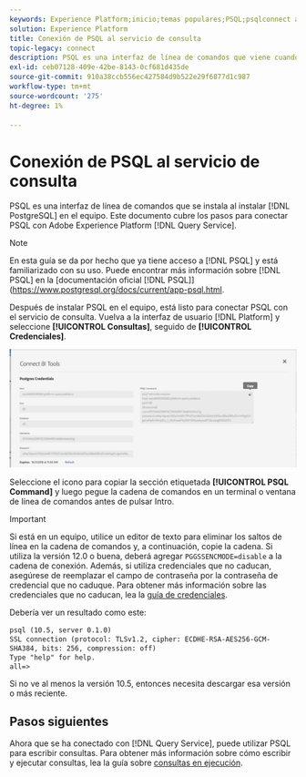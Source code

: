```yaml
---
keywords: Experience Platform;inicio;temas populares;PSQL;psqlconnect al servicio de consulta;servicio de consulta;servicio de consulta;
solution: Experience Platform
title: Conexión de PSQL al servicio de consulta
topic-legacy: connect
description: PSQL es una interfaz de línea de comandos que viene cuando instala PostgreSQL en su equipo. Puede instalarlo siguiendo estas instrucciones.
exl-id: ceb07128-409e-42be-8143-0cf681d435de
source-git-commit: 910a38ccb556ec427584d9b522e29f6877d1c987
workflow-type: tm+mt
source-wordcount: '275'
ht-degree: 1%

---
```


# Conexión de PSQL al servicio de consulta

PSQL es una interfaz de línea de comandos que se instala al instalar [!DNL PostgreSQL] en el equipo. Este documento cubre los pasos para conectar PSQL con Adobe Experience Platform [!DNL Query Service].

>[!NOTE]
>
> En esta guía se da por hecho que ya tiene acceso a [!DNL PSQL] y está familiarizado con su uso. Puede encontrar más información sobre [!DNL PSQL] en la [documentación oficial [!DNL PSQL]](https://www.postgresql.org/docs/current/app-psql.html.

Después de instalar PSQL en el equipo, está listo para conectar PSQL con el servicio de consulta. Vuelva a la interfaz de usuario [!DNL Platform] y seleccione **[!UICONTROL Consultas]**, seguido de **[!UICONTROL Credenciales]**.

![Imagen](../images/clients/psql/connect-bi.png)

Seleccione el icono para copiar la sección etiquetada **[!UICONTROL PSQL Command]** y luego pegue la cadena de comandos en un terminal o ventana de línea de comandos antes de pulsar Intro.

>[!IMPORTANT]
>
>Si está en un equipo, utilice un editor de texto para eliminar los saltos de línea en la cadena de comandos y, a continuación, copie la cadena. Si utiliza la versión 12.0 o buena, deberá agregar `PGGSSENCMODE=disable` a la cadena de conexión. Además, si utiliza credenciales que no caducan, asegúrese de reemplazar el campo de contraseña por la contraseña de credencial que no caduque. Para obtener más información sobre las credenciales que no caducan, lea la [guía de credenciales](../ui/credentials.md).

Debería ver un resultado como este:

```shell
psql (10.5, server 0.1.0)
SSL connection (protocol: TLSv1.2, cipher: ECDHE-RSA-AES256-GCM-SHA384, bits: 256, compression: off)
Type "help" for help.
all=>
```

Si no ve al menos la versión 10.5, entonces necesita descargar esa versión o más reciente.

## Pasos siguientes

Ahora que se ha conectado con [!DNL Query Service], puede utilizar PSQL para escribir consultas. Para obtener más información sobre cómo escribir y ejecutar consultas, lea la guía sobre [consultas en ejecución](../best-practices/writing-queries.md).
